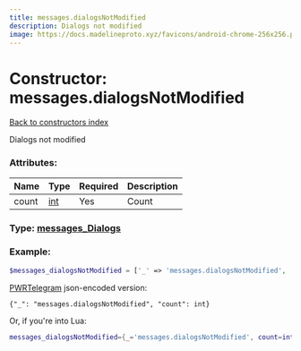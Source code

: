 ```yaml
---
title: messages.dialogsNotModified
description: Dialogs not modified
image: https://docs.madelineproto.xyz/favicons/android-chrome-256x256.png
---
```

# Constructor: messages.dialogsNotModified  
[Back to constructors index](index.md)



Dialogs not modified

### Attributes:

| Name     |    Type       | Required | Description |
|----------|---------------|----------|-------------|
|count|[int](../types/int.md) | Yes|Count|



### Type: [messages\_Dialogs](../types/messages_Dialogs.md)


### Example:

```php
$messages_dialogsNotModified = ['_' => 'messages.dialogsNotModified', 'count' => int];
```  

[PWRTelegram](https://pwrtelegram.xyz) json-encoded version:

```
{"_": "messages.dialogsNotModified", "count": int}
```


Or, if you're into Lua:

```lua
messages_dialogsNotModified={_='messages.dialogsNotModified', count=int}

```


